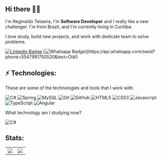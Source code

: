 ## Hi there 📝🚀
I'm Reginaldo Teixeira, I'm **Software Developer** and I really like a new challenger. I'm from Brazil, and I'm currently living in Curitiba.

I love study, build new projects, and work with dedicate team to solve problems.

[![Linkedin Badge](https://img.shields.io/badge/-LinkedIn-blue?style=flat-square&logo=Linkedin&logoColor=white&link=https://www.linkedin.com/in/ivanjcarlota/)]([https://www.linkedin.com/in/ivanjcarlota/](https://www.linkedin.com/in/reginaldo-teixeira/))
[![Whatsapp Badge](https://img.shields.io/badge/-Whatsapp-4CA143?style=flat-square&labelColor=4CA143&logo=whatsapp&logoColor=white&link=https://api.whatsapp.com/send?phone=5547991750520&text=Hello!)](https://api.whatsapp.com/send?phone=5547991750520&text=Olá!)

## ⚡ Technologies:

These are some of the technologies and tools that I work with:

![C#](https://img.shields.io/badge/-CSharp-007396?style=flat-square&logo=java&logoColor=white)
![Spring](https://img.shields.io/badge/-Spring-6DB33F?style=flat-square&logo=spring&logoColor=white)
![MySQL](https://img.shields.io/badge/-MySQL-4479A1?style=flat-square&logo=mysql&logoColor=white)
![Git](https://img.shields.io/badge/-Git-black?style=flat-square&logo=git)
![GitHub](https://img.shields.io/badge/-GitHub-181717?style=flat-square&logo=github)
![HTML5](https://img.shields.io/badge/-HTML5-dd4b25?style=flat-square&logo=html5&logoColor=white)
![CSS3](https://img.shields.io/badge/-CSS3-0062b0?style=flat-square&logo=css3)
![Javascript](https://img.shields.io/badge/-Javascript-efd81d?style=flat-square&logo=javascript&logoColor=white)
![TypeScript](https://img.shields.io/badge/TypeScript-007ACC?style=flat-square&logo=typescript&logoColor=white)
![Angular](https://img.shields.io/badge/-Angular-DD0031?style=flat-square&logo=angular)

What technology am I studying now?

![C#](https://img.shields.io/badge/-Core-007ACC?style=flat-square&logo=.net)

## Stats:
<table border="0">
  <tr>
    <td>
      <img src="https://github-readme-stats.vercel.app/api?username=reginaldo-teixeira-it&show_icons=true&theme=tokyonight">
    </td>
    <td>
      <img src="https://github-readme-stats.vercel.app/api/top-langs/?username=reginaldo-teixeira-it&hide=html,css&langs_count=10&show&theme=tokyonight&layout=compact">
    </td>  
  </tr>
 </table>
